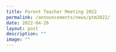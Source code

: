 ```yaml
---
title: Parent Teacher Meeting 2022
permalink: /announcements/news/ptm2022/
date: 2022-04-26
layout: post
description: ""
image: ""
---
```

